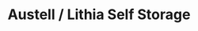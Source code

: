 ---
title: "Austell / Lithia Self Storage"
url: /lithia-springs/austell-lithia-self-storage/
shop: storage rental
---